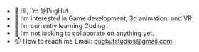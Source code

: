 - 👋 Hi, I’m @PugHut
- 👀 I’m interested in Game development, 3d animation, and VR
- 🌱 I’m currently learning Coding
- 💞️ I’m not looking to collaborate on anything yet.
- 📫 How to reach me Email: pughutstudios@gmail.com
